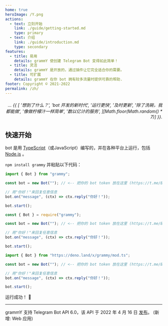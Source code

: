 ```yaml
---
home: true
heroImage: /Y.png
actions:
  - text: 立刻开始
    link: ./guide/getting-started.md
    type: primary
  - text: 介绍
    link: ./guide/introduction.md
    type: secondary
features:
  - title: 易用
    details: grammY 使创建 Telegram Bot 变得如此简单！
  - title: 灵活
    details: grammY 是开放的，通过插件让它完全适合你的需要。
  - title: 可扩展
    details: grammY 在你 bot 拥有较多流量时提供可靠的帮助.
footer: Copyright © 2021-2022
permalink: /zh/
---
```


<h6 align="right">… {{ [
  '想到了什么？',
  'bot 开发的新时代',
  '运行更快',
  '及时更新',
  '除了洗碗，我都能做',
  '像做柠檬汁一样简单',
  '数以亿计的服务',
][Math.floor(Math.random() * 7)] }}.</h6>

## 快速开始

bot 是用 [TypeScript](https://www.typescriptlang.org)（或JavaScript）编写的，并在各种平台上运行，包括 [Node.js](https://nodejs.org) 。

`npm install grammy` 并粘贴以下代码：

<CodeGroup>
  <CodeGroupItem title="TypeScript" active>

```ts
import { Bot } from "grammy";

const bot = new Bot(""); // <-- 把你的 bot token 放在这里 (https://t.me/BotFather)

// 用"你好！"来回复任意信息
bot.on("message", (ctx) => ctx.reply("你好！"));

bot.start();
```

</CodeGroupItem>
 <CodeGroupItem title="JavaScript">

```js
const { Bot } = require("grammy");

const bot = new Bot(""); // <-- 把你的 bot token 放在这里 (https://t.me/BotFather)

// 用"你好！"来回复任意信息
bot.on("message", (ctx) => ctx.reply("你好！"));

bot.start();
```

</CodeGroupItem>
 <CodeGroupItem title="Deno">

```ts
import { Bot } from "https://deno.land/x/grammy/mod.ts";

const bot = new Bot(""); // <-- 把你的 bot token 放在这里 (https://t.me/BotFather)

// 用"你好！"来回复任意信息
bot.on("message", (ctx) => ctx.reply("你好！"));

bot.start();
```

</CodeGroupItem>
</CodeGroup>

运行成功！ :tada:

---

grammY 支持 Telegram Bot API 6.0，该 API 于 2022 年 4 月 16 日 [发布](https://core.telegram.org/bots/api#april-16-2022)。
(新增: Web 应用)
